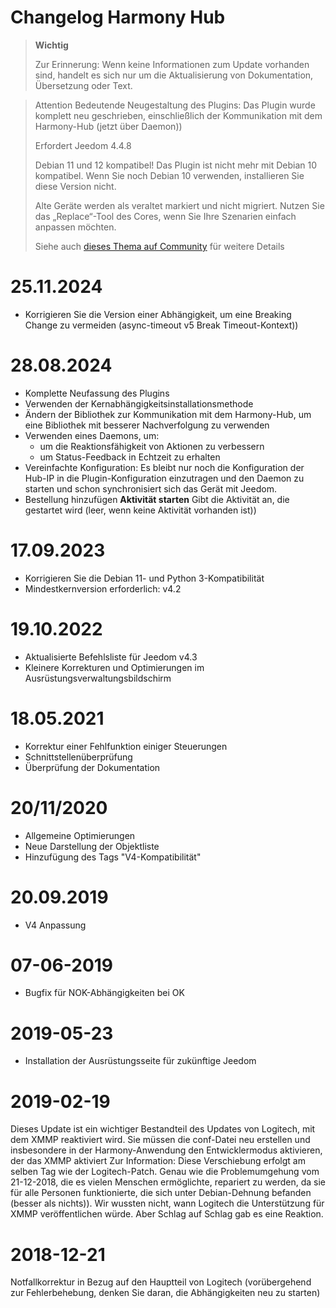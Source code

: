 # Changelog Harmony Hub

>**Wichtig**
>
>Zur Erinnerung: Wenn keine Informationen zum Update vorhanden sind, handelt es sich nur um die Aktualisierung von Dokumentation, Übersetzung oder Text.

> Attention
> Bedeutende Neugestaltung des Plugins: Das Plugin wurde komplett neu geschrieben, einschließlich der Kommunikation mit dem Harmony-Hub (jetzt über Daemon))
>
> Erfordert Jeedom 4.4.8
>
> Debian 11 und 12 kompatibel! Das Plugin ist nicht mehr mit Debian 10 kompatibel. Wenn Sie noch Debian 10 verwenden, installieren Sie diese Version nicht.
>
> Alte Geräte werden als veraltet markiert und nicht migriert. Nutzen Sie das „Replace“-Tool des Cores, wenn Sie Ihre Szenarien einfach anpassen möchten.
>
> Siehe auch [dieses Thema auf Community](https://community.jeedom.com/t/importante-mise-a-jour-pour-debian-11-et-debian-12/129908) für weitere Details

# 25.11.2024

- Korrigieren Sie die Version einer Abhängigkeit, um eine Breaking Change zu vermeiden (async-timeout v5 Break Timeout-Kontext))

# 28.08.2024

- Komplette Neufassung des Plugins
- Verwenden der Kernabhängigkeitsinstallationsmethode
- Ändern der Bibliothek zur Kommunikation mit dem Harmony-Hub, um eine Bibliothek mit besserer Nachverfolgung zu verwenden
- Verwenden eines Daemons, um:
  - um die Reaktionsfähigkeit von Aktionen zu verbessern
  - um Status-Feedback in Echtzeit zu erhalten
- Vereinfachte Konfiguration: Es bleibt nur noch die Konfiguration der Hub-IP in die Plugin-Konfiguration einzutragen und den Daemon zu starten und schon synchronisiert sich das Gerät mit Jeedom.
- Bestellung hinzufügen **Aktivität starten** Gibt die Aktivität an, die gestartet wird (leer, wenn keine Aktivität vorhanden ist))

# 17.09.2023

- Korrigieren Sie die Debian 11- und Python 3-Kompatibilität
- Mindestkernversion erforderlich: v4.2

# 19.10.2022

- Aktualisierte Befehlsliste für Jeedom v4.3
- Kleinere Korrekturen und Optimierungen im Ausrüstungsverwaltungsbildschirm

# 18.05.2021

- Korrektur einer Fehlfunktion einiger Steuerungen
- Schnittstellenüberprüfung
- Überprüfung der Dokumentation

# 20/11/2020

- Allgemeine Optimierungen
- Neue Darstellung der Objektliste
- Hinzufügung des Tags "V4-Kompatibilität"

# 20.09.2019

- V4 Anpassung

# 07-06-2019

- Bugfix für NOK-Abhängigkeiten bei OK

# 2019-05-23

- Installation der Ausrüstungsseite für zukünftige Jeedom

# 2019-02-19

Dieses Update ist ein wichtiger Bestandteil des Updates von Logitech, mit dem XMMP reaktiviert wird. Sie müssen die conf-Datei neu erstellen und insbesondere in der Harmony-Anwendung den Entwicklermodus aktivieren, der das XMMP aktiviert
Zur Information: Diese Verschiebung erfolgt am selben Tag wie der Logitech-Patch. Genau wie die Problemumgehung vom 21-12-2018, die es vielen Menschen ermöglichte, repariert zu werden, da sie für alle Personen funktionierte, die sich unter Debian-Dehnung befanden (besser als nichts)). Wir wussten nicht, wann Logitech die Unterstützung für XMMP veröffentlichen würde. Aber Schlag auf Schlag gab es eine Reaktion.

# 2018-12-21

Notfallkorrektur in Bezug auf den Hauptteil von Logitech (vorübergehend zur Fehlerbehebung, denken Sie daran, die Abhängigkeiten neu zu starten)
